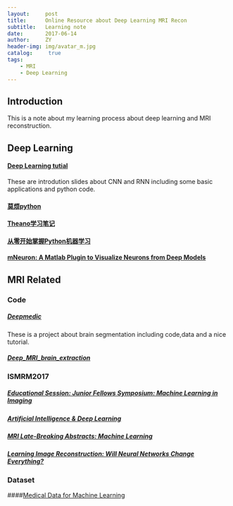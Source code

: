 ```yaml
---
layout:     post
title:      Online Resource about Deep Learning MRI Recon
subtitle:   Learning note
date:       2017-06-14
author:     ZY
header-img: img/avatar_m.jpg
catalog: 	 true
tags:
    - MRI
    - Deep Learning
---
```


## Introduction

This is a note about my learning process about deep learning and MRI reconstruction.

## Deep Learning

#### [Deep Learning tutial](https://github.com/sjchoi86/dl_tutorials) 

These are introdution slides about CNN and RNN including some basic applications and python code. 

#### [莫烦python](https://morvanzhou.github.io/tutorials/)

#### [Theano学习笔记](http://www.cnblogs.com/hanahimi/p/4127026.html)

#### [从零开始掌握Python机器学习](https://www.jiqizhixin.com/articles/6b42088a-3f36-4a57-b060-4a362993dea4)

#### [mNeuron: A Matlab Plugin to Visualize Neurons from Deep Models](http://vision03.csail.mit.edu/cnn_art/index.html#v_single)


## MRI Related

### Code

##### [Deepmedic](https://github.com/Kamnitsask/deepmedic)

These is a project about brain segmentation including code,data and a nice tutorial.

##### [Deep_MRI_brain_extraction](https://github.com/GUR9000/Deep_MRI_brain_extraction)

### ISMRM2017

##### [Educational Session: Junior Fellows Symposium: Machine Learning in Imaging](http://www.ismrm.org/17/program_files/W04.htm)

##### [Artificial Intelligence & Deep Learning](http://www.ismrm.org/17/program_files/O64.htm)

##### [MRI Late-Breaking Abstracts: Machine Learning](http://www.ismrm.org/17/program_files/O89.htm)

##### [Learning Image Reconstruction: Will Neural Networks Change Everything?](http://www.ismrm.org/17/program_files/CE08.htm)

### Dataset

####[Medical Data for Machine Learning](https://github.com/beamandrew/medical-data)